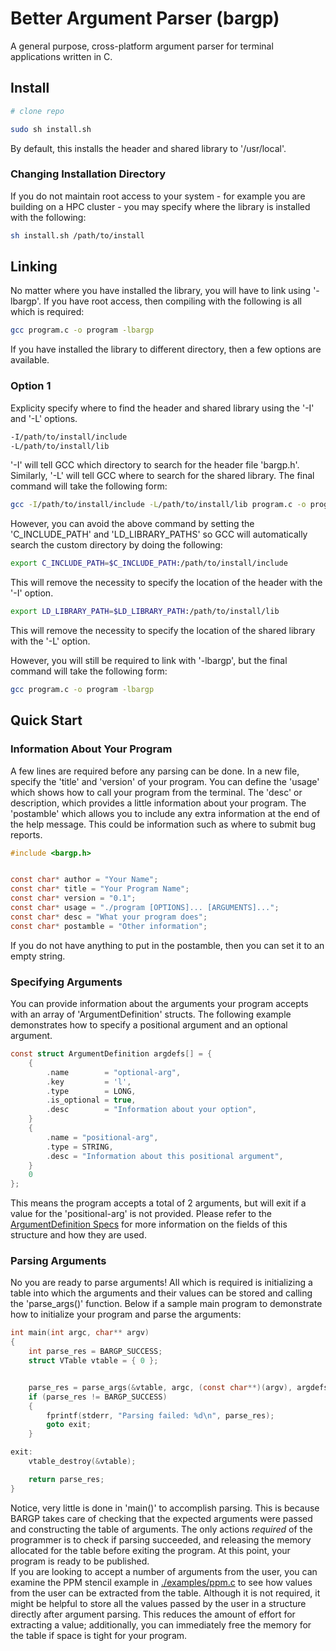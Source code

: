 # Better Argument Parser (bargp)

A general purpose, cross-platform argument parser for terminal applications written in C.

## Install
```sh
# clone repo

sudo sh install.sh
```
By default, this installs the header and shared library to '/usr/local'.

### Changing Installation Directory
If you do not maintain root access to your system - for example you are building on a HPC cluster - you may specify where the library is installed with the following:
```sh
sh install.sh /path/to/install
```

## Linking
No matter where you have installed the library, you will have to link using '-lbargp'. If you have root access, then compiling with the following is all which is required:
```sh
gcc program.c -o program -lbargp
```

If you have installed the library to different directory, then a few options are available.

### Option 1
Explicity specify where to find the header and shared library using the '-I' and '-L' options.
```sh
-I/path/to/install/include
-L/path/to/install/lib
```
'-I' will tell GCC which directory to search for the header file 'bargp.h'. Similarly, '-L' will tell GCC where to search for the shared library. The final command will take the following form:
```sh
gcc -I/path/to/install/include -L/path/to/install/lib program.c -o program
```

However, you can avoid the above command by setting the 'C_INCLUDE_PATH' and 'LD_LIBRARY_PATHS' so GCC will automatically search the custom directory by doing the following:
```sh
export C_INCLUDE_PATH=$C_INCLUDE_PATH:/path/to/install/include
```
This will remove the necessity to specify the location of the header with the '-I' option.

```sh
export LD_LIBRARY_PATH=$LD_LIBRARY_PATH:/path/to/install/lib
```
This will remove the necessity to specify the location of the shared library with the '-L' option.

However, you will still be required to link with '-lbargp', but the final command will take the following form:
```sh
gcc program.c -o program -lbargp
```

## Quick Start
### Information About Your Program
A few lines are required before any parsing can be done. In a new file, specify the 'title' and 'version' of your program. You can define the 'usage' which shows how to call your program from the terminal. The 'desc' or description, which provides a little information about your program. The 'postamble' which allows you to include any extra information at the end of the help message. This could be information such as where to submit bug reports.
```c
#include <bargp.h>


const char* author = "Your Name";
const char* title = "Your Program Name";
const char* version = "0.1";
const char* usage = "./program [OPTIONS]... [ARGUMENTS]...";
const char* desc = "What your program does";
const char* postamble = "Other information";
```
If you do not have anything to put in the postamble, then you can set it to an empty string.

### Specifying Arguments
You can provide information about the arguments your program accepts with an array of 'ArgumentDefinition' structs. The following example demonstrates how to specify a positional argument and an optional argument.
```c
const struct ArgumentDefinition argdefs[] = {
    {
        .name        = "optional-arg",
        .key         = 'l',
        .type        = LONG,
        .is_optional = true,
        .desc        = "Information about your option",
    }
    {
        .name = "positional-arg",
        .type = STRING,
        .desc = "Information about this positional argument",
    }
    0
};
```
This means the program accepts a total of 2 arguments, but will exit if a value for the 'positional-arg' is not provided. Please refer to the [ArgumentDefinition Specs]() for more information on the fields of this structure and how they are used.

### Parsing Arguments
No you are ready to parse arguments! All which is required is initializing a table into which the arguments and their values can be stored and calling the 'parse_args()' function. Below if a sample main program to demonstrate how to initialize your program and parse the arguments:
```c
int main(int argc, char** argv)
{
    int parse_res = BARGP_SUCCESS;
    struct VTable vtable = { 0 };


    parse_res = parse_args(&vtable, argc, (const char**)(argv), argdefs);
    if (parse_res != BARGP_SUCCESS)
    {
        fprintf(stderr, "Parsing failed: %d\n", parse_res);
        goto exit;
    }

exit:
    vtable_destroy(&vtable);

    return parse_res;
}
```
Notice, very little is done in 'main()' to accomplish parsing. This is because BARGP takes care of checking that the expected arguments were passed and constructing the table of arguments. The only actions *required* of the programmer is to check if parsing succeeded, and releasing the memory allocated for the table before exiting the program. At this point, your program is ready to be published.
\
If you are looking to accept a number of arguments from the user, you can examine the PPM stencil example in [./examples/ppm.c](./examples/ppm.c) to see how values from the user can be extracted from the table. Although it is not required, it might be helpful to store all the values passed by the user in a structure directly after argument parsing. This reduces the amount of effort for extracting a value; additionally, you can immediately free the memory for the table if space is tight for your program.
